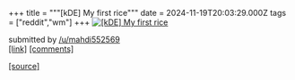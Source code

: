+++
title = """[kDE] My first rice"""
date = 2024-11-19T20:03:29.000Z
tags = ["reddit","wm"]
+++
[![[kDE] My first rice](https://b.thumbs.redditmedia.com/q5l39-Own_uZYeKTZSNrwYJDHb60PtBGwN7n5aekRIU.jpg "[kDE] My first rice")](https://www.reddit.com/r/unixporn/comments/1gv6gzx/kde_my_first_rice/)

submitted by [/u/mahdi552569](https://www.reddit.com/user/mahdi552569)  
[\[link\]](https://www.reddit.com/gallery/1gv6gzx) [\[comments\]](https://www.reddit.com/r/unixporn/comments/1gv6gzx/kde_my_first_rice/)

[[source]](https://www.reddit.com/r/unixporn/comments/1gv6gzx/kde_my_first_rice/)

